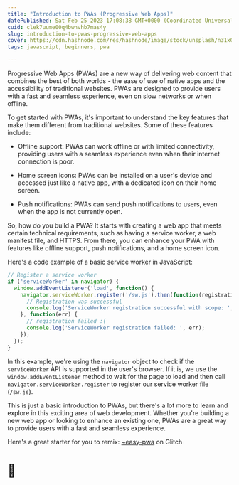 ```yaml
---
title: "Introduction to PWAs (Progressive Web Apps)"
datePublished: Sat Feb 25 2023 17:08:38 GMT+0000 (Coordinated Universal Time)
cuid: clek7uume00q4bwnvhb7mas4y
slug: introduction-to-pwas-progressive-web-apps
cover: https://cdn.hashnode.com/res/hashnode/image/stock/unsplash/n31x0hhnzOs/upload/eefea956ff70d4545ae64137b59082f8.jpeg
tags: javascript, beginners, pwa

---
```


Progressive Web Apps (PWAs) are a new way of delivering web content that combines the best of both worlds - the ease of use of native apps and the accessibility of traditional websites. PWAs are designed to provide users with a fast and seamless experience, even on slow networks or when offline.

To get started with PWAs, it's important to understand the key features that make them different from traditional websites. Some of these features include:

* Offline support: PWAs can work offline or with limited connectivity, providing users with a seamless experience even when their internet connection is poor.
    
* Home screen icons: PWAs can be installed on a user's device and accessed just like a native app, with a dedicated icon on their home screen.
    
* Push notifications: PWAs can send push notifications to users, even when the app is not currently open.
    

So, how do you build a PWA? It starts with creating a web app that meets certain technical requirements, such as having a service worker, a web manifest file, and HTTPS. From there, you can enhance your PWA with features like offline support, push notifications, and a home screen icon.

Here's a code example of a basic service worker in JavaScript:

```javascript
// Register a service worker
if ('serviceWorker' in navigator) {
  window.addEventListener('load', function() {
    navigator.serviceWorker.register('/sw.js').then(function(registration) {
      // Registration was successful
      console.log('ServiceWorker registration successful with scope: ', registration.scope);
    }, function(err) {
      // registration failed :(
      console.log('ServiceWorker registration failed: ', err);
    });
  });
}
```

In this example, we're using the `navigator` object to check if the `serviceWorker` API is supported in the user's browser. If it is, we use the `window.addEventListener` method to wait for the page to load and then call `navigator.serviceWorker.register` to register our service worker file (`/sw.js`).

This is just a basic introduction to PWAs, but there's a lot more to learn and explore in this exciting area of web development. Whether you're building a new web app or looking to enhance an existing one, PWAs are a great way to provide users with a fast and seamless experience.

Here's a great starter for you to remix: [~easy-pwa](https://glitch.com/edit/#!/easy-pwa?path=README.md%3A12%3A20) on Glitch

# 👋